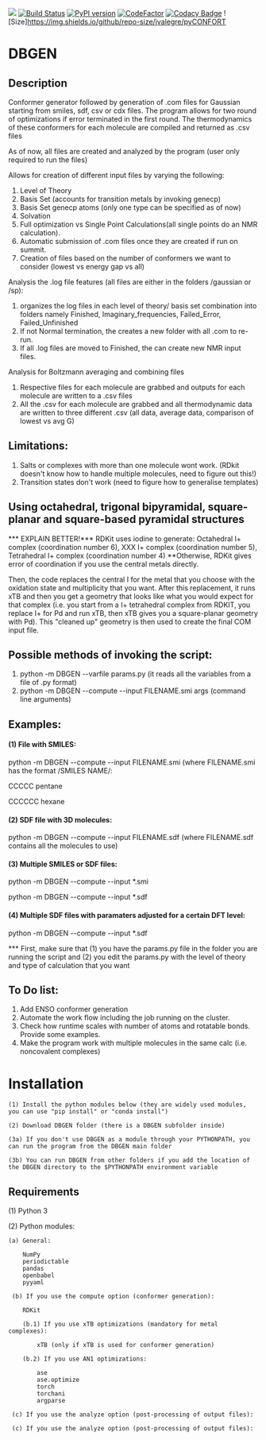 ![](Logos/DBGEN%20logo.tif)
[![Build Status](https://travis-ci.com/jvalegre/pyCONFORT.svg?branch=master)](https://travis-ci.com/jvalegre/pyCONFORT)
[![PyPI version](https://badge.fury.io/py/pyconfort.svg)](https://badge.fury.io/py/pyconfort)
[![CodeFactor](https://www.codefactor.io/repository/github/jvalegre/pyconfort/badge/master)](https://www.codefactor.io/repository/github/jvalegre/pyconfort/overview/master)
[![Codacy Badge](https://api.codacy.com/project/badge/Grade/047e9c6001a84713a82e180669e14c98)](https://www.codacy.com/manual/jvalegre/pyCONFORT?utm_source=github.com&amp;utm_medium=referral&amp;utm_content=jvalegre/pyCONFORT&amp;utm_campaign=Badge_Grade)
![Size]https://img.shields.io/github/repo-size/jvalegre/pyCONFORT


# DBGEN
## Description
Conformer generator followed by generation of .com files for Gaussian starting from smiles, sdf, csv or cdx files.
The program allows for two round of optimizations if error terminated in the first round.
The thermodynamics of these conformers for each molecule are compiled and returned as .csv files

As of now, all files are created and analyzed by the program (user only required to run the files)

Allows for creation of different input files by varying the following:
1. Level of Theory
2. Basis Set (accounts for transition metals by invoking genecp)
2. Basis Set genecp atoms (only one type can be specified as of now)
3. Solvation
4. Full optimization vs Single Point Calculations(all single points do an NMR calculation).
5. Automatic submission of .com files once they are created if run on summit.
6. Creation of files based on the number of conformers we want to consider (lowest vs energy gap vs all)

Analysis the .log file features (all files are either in the folders /gaussian or /sp):
1. organizes the log files in each level of theory/ basis set combination into folders namely Finished, Imaginary_frequencies, Failed_Error, Failed_Unfinished
2. If not Normal termination, the creates a new folder with all .com to re-run.
3. If all .log files are moved to Finished, the can create new NMR input files.

Analysis for Boltzmann averaging and combining files
1. Respective files for each molecule are grabbed and outputs for each molecule are written to a .csv files
2. All the .csv for each molecule are grabbed and all thermodynamic data are written to three different .csv (all data, average data, comparison of lowest vs avg G)

## Limitations:
1. Salts or complexes with more than one molecule wont work. (RDkit doesn't know how to handle multiple molecules, need to figure out this!)
2. Transition states don't work (need to figure how to generalise templates)

## Using octahedral, trigonal bipyramidal, square-planar and square-based pyramidal structures
*** EXPLAIN BETTER!***
RDKit uses iodine to generate:
Octahedral I+ complex (coordination number 6), XXX I+ complex (coordination number 5), Tetrahedral I+ complex (coordination number 4)
\*\*Otherwise, RDKit gives error of coordination if you use the central metals directly.

Then, the code replaces the central I for the metal that you choose with the oxidation state and multiplicity that you want. After this replacement, it runs xTB and then you get a geometry that looks like what you would expect for that complex (i.e. you start from a I+ tetrahedral complex from RDKIT, you replace I+ for Pd and run xTB, then xTB gives you a square-planar geometry with Pd). This "cleaned up" geometry is then used to create the final COM input file.


## Possible methods of invoking the script:
1. python -m DBGEN --varfile params.py (it reads all the variables from a file of .py format)
2. python -m DBGEN --compute --input FILENAME.smi args (command line arguments)


## Examples:
#### (1) File with SMILES:
python -m DBGEN --compute --input FILENAME.smi
(where FILENAME.smi has the format /SMILES NAME/:

CCCCC pentane

CCCCCC hexane

#### (2) SDF file with 3D molecules:
python -m DBGEN --compute --input FILENAME.sdf
(where FILENAME.sdf contains all the molecules to use)

#### (3) Multiple SMILES or SDF files:
python -m DBGEN --compute --input \*.smi

python -m DBGEN --compute --input \*.sdf

#### (4) Multiple SDF files with paramaters adjusted for a certain DFT level:
python -m DBGEN --compute --input \*.sdf

*** First, make sure that (1) you have the params.py file in the folder you are running the script and (2) you edit the params.py with the level of theory and type of calculation that you want

## To Do list:
1. Add ENSO conformer generation
2. Automate the work flow including the job running on the cluster.
3. Check how runtime scales with number of atoms and rotatable bonds. Provide some examples.
4. Make the program work with multiple molecules in the same calc (i.e. noncovalent complexes)

# Installation

    (1) Install the python modules below (they are widely used modules, you can use "pip install" or "conda install") 
    
    (2) Download DBGEN folder (there is a DBGEN subfolder inside)
    
    (3a) If you don't use DBGEN as a module through your PYTHONPATH, you can run the program from the DBGEN main folder 
    
    (3b) You can run DBGEN from other folders if you add the location of the DBGEN directory to the $PYTHONPATH environment variable

## Requirements
(1) Python 3

(2) Python modules:

    (a) General:
    
        NumPy
        periodictable
        pandas
        openbabel
        pyyaml
    
     (b) If you use the compute option (conformer generation):
     
        RDKit 
    
        (b.1) If you use xTB optimizations (mandatory for metal complexes):
        
            xTB (only if xTB is used for conformer generation)
    
        (b.2) If you use AN1 optimizations:
        
            ase
            ase.optimize
            torch
            torchani
            argparse
        
     (c) If you use the analyze option (post-processing of output files):
     
     (c) If you use the analyze option (post-processing of output files):
     
     

